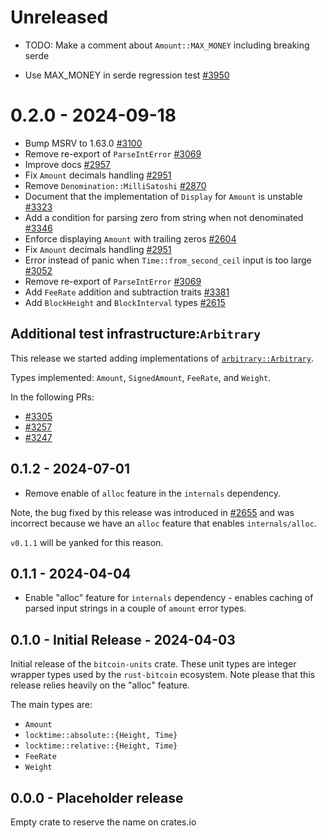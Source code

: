 # Unreleased

- TODO: Make a comment about `Amount::MAX_MONEY` including breaking serde

- Use MAX_MONEY in serde regression test [#3950](https://github.com/rust-bitcoin/rust-bitcoin/pull/3950)

# 0.2.0 - 2024-09-18

* Bump MSRV to 1.63.0 [#3100](https://github.com/rust-bitcoin/rust-bitcoin/pull/3100)
* Remove re-export of `ParseIntError` [#3069](https://github.com/rust-bitcoin/rust-bitcoin/pull/3069)
* Improve docs [#2957](https://github.com/rust-bitcoin/rust-bitcoin/pull/2957)
* Fix `Amount` decimals handling [#2951](https://github.com/rust-bitcoin/rust-bitcoin/pull/2951)
* Remove `Denomination::MilliSatoshi` [#2870](https://github.com/rust-bitcoin/rust-bitcoin/pull/2870)
* Document that the implementation of `Display` for `Amount` is unstable [#3323](https://github.com/rust-bitcoin/rust-bitcoin/pull/3323)
* Add a condition for parsing zero from string when not denominated [#3346](https://github.com/rust-bitcoin/rust-bitcoin/pull/3346)
* Enforce displaying `Amount` with trailing zeros [#2604](https://github.com/rust-bitcoin/rust-bitcoin/pull/2604)
* Fix `Amount` decimals handling [#2951](https://github.com/rust-bitcoin/rust-bitcoin/pull/2951)
* Error instead of panic when `Time::from_second_ceil` input is too large [#3052](https://github.com/rust-bitcoin/rust-bitcoin/pull/3052)
* Remove re-export of `ParseIntError` [#3069](https://github.com/rust-bitcoin/rust-bitcoin/pull/3069)
* Add `FeeRate` addition and subtraction traits [#3381](https://github.com/rust-bitcoin/rust-bitcoin/pull/3381)
* Add `BlockHeight` and `BlockInterval` types [#2615](https://github.com/rust-bitcoin/rust-bitcoin/pull/2615)

## Additional test infrastructure:`Arbitrary`

This release we started adding implementations of
[`arbitrary::Arbitrary`](https://docs.rs/arbitrary/latest/arbitrary/trait.Arbitrary.html).

Types implemented: `Amount`, `SignedAmount`, `FeeRate`, and `Weight`.

In the following PRs:

* [#3305](https://github.com/rust-bitcoin/rust-bitcoin/pull/3015)
* [#3257](https://github.com/rust-bitcoin/rust-bitcoin/pull/3257)
* [#3247](https://github.com/rust-bitcoin/rust-bitcoin/pull/3274)

## 0.1.2 - 2024-07-01

* Remove enable of `alloc` feature in the `internals` dependency.

Note, the bug fixed by this release was introduced in
[#2655](https://github.com/rust-bitcoin/rust-bitcoin/pull/2655) and
was incorrect because we have an `alloc` feature that enables
`internals/alloc`.

`v0.1.1` will be yanked for this reason.

## 0.1.1 - 2024-04-04

* Enable "alloc" feature for `internals` dependency - enables caching
  of parsed input strings in a couple of `amount` error types.

## 0.1.0 - Initial Release - 2024-04-03

Initial release of the `bitcoin-units` crate. These unit types are
integer wrapper types used by the `rust-bitcoin` ecosystem. Note
please that this release relies heavily on the "alloc" feature.

The main types are:

- `Amount`
- `locktime::absolute::{Height, Time}`
- `locktime::relative::{Height, Time}`
- `FeeRate`
- `Weight`

## 0.0.0 - Placeholder release

Empty crate to reserve the name on crates.io